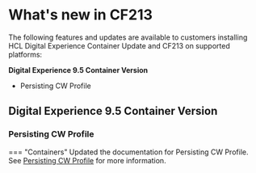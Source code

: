 # What's new in CF213

The following features and updates are available to customers installing HCL Digital Experience Container Update and CF213 on supported platforms:

**Digital Experience 9.5 Container Version**

- Persisting CW Profile

## Digital Experience 9.5 Container Version

### Persisting CW Profile

=== "Containers"
    Updated the documentation for Persisting CW Profile. See [Persisting CW Profile](../../../deployment/manage/portal_admin_tools/cfg_wizard/configuration/persist_cw_profile.md) for more information.
